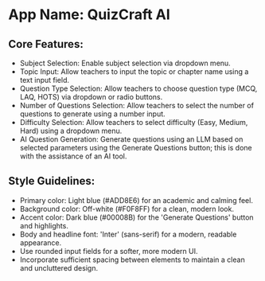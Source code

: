 # **App Name**: QuizCraft AI

## Core Features:

- Subject Selection: Enable subject selection via dropdown menu.
- Topic Input: Allow teachers to input the topic or chapter name using a text input field.
- Question Type Selection: Allow teachers to choose question type (MCQ, LAQ, HOTS) via dropdown or radio buttons.
- Number of Questions Selection: Allow teachers to select the number of questions to generate using a number input.
- Difficulty Selection: Allow teachers to select difficulty (Easy, Medium, Hard) using a dropdown menu.
- AI Question Generation: Generate questions using an LLM based on selected parameters using the Generate Questions button; this is done with the assistance of an AI tool.

## Style Guidelines:

- Primary color: Light blue (#ADD8E6) for an academic and calming feel.
- Background color: Off-white (#F0F8FF) for a clean, modern look.
- Accent color: Dark blue (#00008B) for the 'Generate Questions' button and highlights.
- Body and headline font: 'Inter' (sans-serif) for a modern, readable appearance.
- Use rounded input fields for a softer, more modern UI.
- Incorporate sufficient spacing between elements to maintain a clean and uncluttered design.